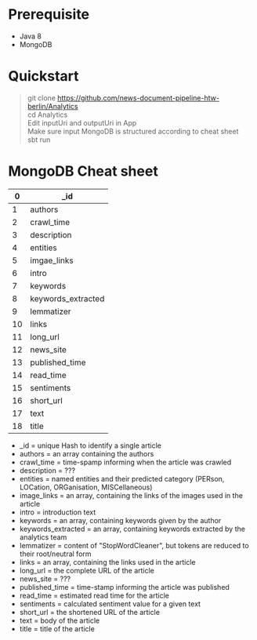 # Prerequisite
+ Java 8
+ MongoDB

# Quickstart

> git clone https://github.com/news-document-pipeline-htw-berlin/Analytics \
> cd Analytics\
> Edit inputUri and outputUri in App\
> Make sure input MongoDB is structured according to cheat sheet \
> sbt run

# MongoDB Cheat sheet

| 0    |    _id  |
| ---- | ---- |
| 1    |  authors    |
| 2    |  crawl_time    |
| 3    |  description    |
| 4    |  entities    |
| 5    |  imgae_links    |
| 6    |  intro    |
| 7    |  keywords    |
| 8    |  keywords_extracted    |
| 9    |  lemmatizer    |
| 10    |  links    |
| 11    |  long_url    |
| 12    |  news_site    |
| 13    |  published_time   |
| 14    |  read_time    |
| 15    |  sentiments    |
| 16    |  short_url    |
| 17    |  text    |
| 18    |  title    |

+ _id                 = unique Hash to identify a single article 
+ authors             = an array containing the authors
+ crawl_time          = time-spamp informing when the article was crawled
+ description         = ???
+ entities            = named entities and their predicted category (PERson, LOCation, ORGanisation, MISCellaneous)
+ image_links         = an array, containing the links of the images used in the article
+ intro               = introduction text 
+ keywords            = an array, containing keywords given by the author
+ keywords_extracted  = an array, containing keywords extracted by the analytics team
+ lemmatizer          = content of "StopWordCleaner", but tokens are reduced to their root/neutral form
+ links               = an array, containing the links used in the article
+ long_url            = the complete URL of the article
+ news_site           = ???
+ published_time      = time-stamp informing the article was published
+ read_time           = estimated read time for the article
+ sentiments          = calculated sentiment value for a given text
+ short_url           = the shortened URL of the article
+ text                = body of the article 
+ title               = title of the article
